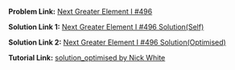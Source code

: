 **Problem Link:** [Next Greater Element I #496](https://leetcode.com/problems/next-greater-element-i)

**Solution Link 1:** [Next Greater Element I #496 Solution(Self)](./Solution_self.java)

**Solution Link 2:** [Next Greater Element I #496 Solution(Optimised)](./Solution_Optimised.java)

**Tutorial Link:** [solution_optimised by Nick White](https://youtu.be/8BDKB2yuGyg)
